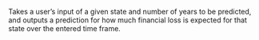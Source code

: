 Takes a user’s input of a given state and number of years to be predicted, and outputs a prediction for how much financial loss is expected for that state over the entered time frame. 
